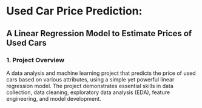 # Used Car Price Prediction:
## A Linear Regression Model to Estimate Prices of Used Cars

### 1. Project Overview

A data analysis and machine learning project that predicts the price of used cars based on various attributes, using a simple yet powerful linear regression model. The project demonstrates essential skills in data collection, data cleaning, exploratory data analysis (EDA), feature engineering, and model development.

